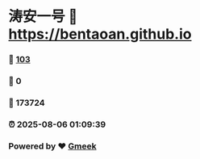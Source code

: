 # 涛安一号 :link: https://bentaoan.github.io 
### :page_facing_up: [103](https://bentaoan.github.io/tag.html) 
### :speech_balloon: 0 
### :hibiscus: 173724 
### :alarm_clock: 2025-08-06 01:09:39 
### Powered by :heart: [Gmeek](https://github.com/Meekdai/Gmeek)
